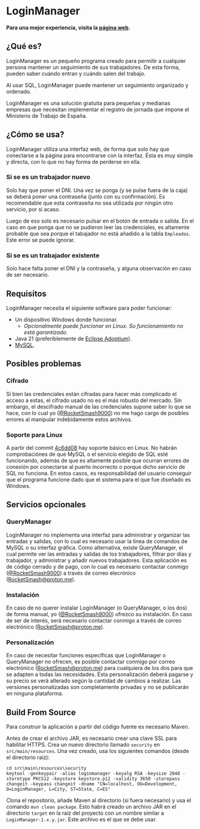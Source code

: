 # LoginManager

**Para una mejor experiencia, visita la [página web](https://rocketsmash9000.github.io/LoginManager/).**

## ¿Qué es?
LoginManager es un pequeño programa creado para permitir a cualquier persona mantener un seguimiento de sus trabajadores. De esta forma, pueden saber cuándo entran y cuándo salen del trabajo.

Al usar SQL, LoginManager puede mantener un seguimiento organizado y ordenado.

LoginManager es una solución gratuita para pequeñas y medianas empresas que necesitan implementar el registro de jornada que impone el Ministerio de Trabajo de España.

## ¿Cómo se usa?
LoginManager utiliza una interfaz web, de forma que solo hay que conectarse a la página para encontrarse con la interfaz. Ésta es muy simple y directa, con lo que no hay forma de perderse en ella.

### Si se es un trabajador nuevo
Solo hay que poner el DNI. Una vez se ponga (y se pulse fuera de la caja) se deberá poner una contraseña (junto con su confirmación). Es recomendable que esta contraseña no sea utilizada por ningún otro servicio, por si acaso.

Luego de eso solo es necesario pulsar en el botón de entrada o salida. En el caso en que ponga que no se pudieron leer las credenciales, es altamente probable que sea porque el tabajador no está añadido a la tabla `Empleados`. Este error se puede ignorar.

### Si se es un trabajador existente
Solo hace falta poner el DNI y la contraseña, y alguna observación en caso de ser necesario.

## Requisitos
LoginManager necesita el siguiente software para poder funcionar:
- Un dispositivo Windows donde funcionar.
  - *Opcionalmente puede funcionar en Linux. Su funcionamiento no está garantizado.*
- Java 21 (preferiblemente de [Eclipse Adoptium](https://adoptium.net/es/temurin/releases?version=21&os=any&arch=any)).
- [MySQL](https://dev.mysql.com/).

## Posibles problemas
### Cifrado
Si bien las credenciales están cifradas para hacer más complicado el acceso a estas, el cifrado usado no es el más robusto del mercado. Sin embargo, el descifrado manual de las credenciales supone saber lo que se hace, con lo cual yo ([@RocketSmash9000](https://github.com/RocketSmash9000)) no me hago cargo de posibles errores al manipular indebidamente estos archivos.

### Soporte para Linux
A partir del commit [4c6dd08](https://github.com/RocketSmash9000/LoginManager/commit/4c6dd08efa1992fa31cdc3b09feb7a1be62febd8) hay soporte básico en Linux. No habrán comprobaciónes de que MySQL o el servicio elegido de SQL esté funcionando, además de que es altamente posible que ocurran errores de conexión por conectarse al puerto incorrecto o porque dicho servicio de SQL no funciona. En estos casos, es responsabilidad del usuario conseguir que el programa funcione dado que el sistema para el que fue diseñado es Windows.

## Servicios opcionales
### QueryManager
LoginManager no implementa una interfaz para administrar y organizar las entradas y salidas, con lo cual es necesario usar la línea de comandos de MySQL o su interfaz gráfica. Como alternativa, existe QueryManager, el cual permite ver las entradas y salidas de los trabajadores, filtrar por días y trabajador, y administrar y añadir nuevos trabajadores. Esta aplicación es de código cerrado y de pago, con lo cual es necesario contactar conmigo ([@RocketSmash9000](https://github.com/RocketSmash9000)) a través de correo elecrónico (RocketSmash@proton.me).

### Instalación
En caso de no querer instalar LoginManager (o QueryManager, o los dos) de forma manual, yo ([@RocketSmash9000](https://github.com/RocketSmash9000)) ofrezco su instalación. En caso de ser de interés, será necesario contactar conmigo a través de correo electrónico (RocketSmash@proton.me).

### Personalización
En caso de necesitar funciones específicas que LoginManager o QueryManager no ofrecen, es posible contactar conmigo por correo electrónico (RocketSmash@proton.me) para cualquiera de los dos para que se adapten a todas las necesidades. Esta personalización deberá pagarse y su precio se verá alterado según la cantidad de cambios a realizar. Las versiones personalizadas son completamente privadas y no se publicarán en ninguna plataforma.

## Build From Source
Para construir la aplicación a partir del código fuente es necesario Maven.

Antes de crear el archivo JAR, es necesario crear una clave SSL para habilitar HTTPS. Crea un nuevo directorio llamado `security` en `src/main/resources`. Una vez creado, usa los siguientes comandos (desde el directorio raíz):

```
cd src\main\resources\security
keytool -genkeypair -alias loginmanager -keyalg RSA -keysize 2048 -storetype PKCS12 -keystore keystore.p12 -validity 3650 -storepass changeit -keypass changeit -dname "CN=localhost, OU=Development, O=LoginManager, L=City, ST=State, C=ES"
```

Clona el repositorio, añade Maven al directorio (si fuera necesario) y usa el comando `mvn clean package`. Esto habrá creado un archivo JAR en el directorio `target` en la raíz del proyecto con un nombre similar a `LoginManager-1.x.y.jar`. Este archivo es el que se debe usar.
